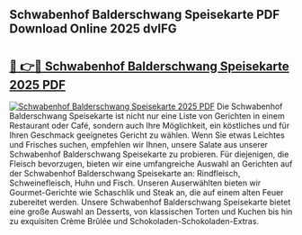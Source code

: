 ## Schwabenhof Balderschwang Speisekarte PDF Download Online 2025 dvIFG

# <h2><a href="http://gc9n3sn.nevu.top/?p=Schwabenhof+Balderschwang+Speisekarte">🔗 👉🔴 Schwabenhof Balderschwang Speisekarte 2025 PDF</a></h2>

[![Schwabenhof Balderschwang Speisekarte 2025 PDF](https://i.imgur.com/dBaPXMq.png)](http://gc9n3sn.nevu.top/?p=Schwabenhof+Balderschwang+Speisekarte)
Die Schwabenhof Balderschwang Speisekarte ist nicht nur eine Liste von Gerichten in einem Restaurant oder Café, sondern auch Ihre Möglichkeit, ein köstliches und für Ihren Geschmack geeignetes Gericht zu wählen. Wenn Sie etwas Leichtes und Frisches suchen, empfehlen wir Ihnen, unsere Salate aus unserer Schwabenhof Balderschwang Speisekarte zu probieren. Für diejenigen, die Fleisch bevorzugen, bieten wir eine umfangreiche Auswahl an Gerichten auf der Schwabenhof Balderschwang Speisekarte an: Rindfleisch, Schweinefleisch, Huhn und Fisch. Unseren Auserwählten bieten wir Gourmet-Gerichte wie Schaschlik und Steak an, die auf einem alten Feuer zubereitet werden. Unsere Schwabenhof Balderschwang Speisekarte bietet eine große Auswahl an Desserts, von klassischen Torten und Kuchen bis hin zu exquisiten Crème Brûlée und Schokoladen-Schokoladen-Extras.

